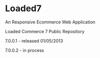 Loaded7
=======

An Responsive Ecommerce Web Application


Loaded Commerce 7 Public Repository

7.0.0.1 - released 01/05/2013

7.0.0.2 - in process
 
